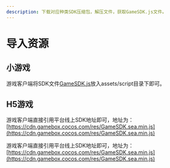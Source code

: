 ```yaml
---
description: 下载对应种类SDK压缩包，解压文件，获取GameSDK.js文件。
---
```


# 导入资源

## 小游戏

游戏客户端将SDK文件[GameSDK.js](../../zi-yuan-xia-zai/sdk-xia-zai.md#xiao-you-xi-sdk20190402)放入assets/script目录下即可。

## H5游戏

游戏客户端直接引用平台线上SDK地址即可，地址为：[https://cdn.gamebox.cocos.com/res/GameSDK.sea.min.js](https://cdn.gamebox.cocos.com/res/GameSDK.sea.min.js)

游戏客户端直接引用平台线上SDK地址即可，地址为：[https://cdn.gamebox.cocos.com/res/GameSDK.sea.min.js](https://cdn.gamebox.cocos.com/res/GameSDK.sea.min.js)



